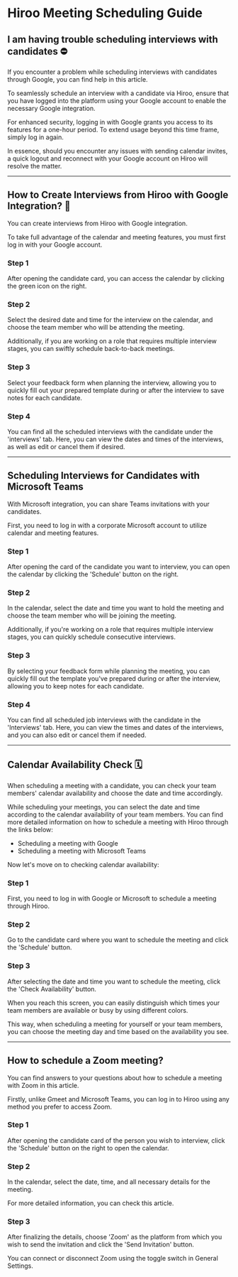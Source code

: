 # Hiroo Meeting Scheduling Guide

## I am having trouble scheduling interviews with candidates ⛔

If you encounter a problem while scheduling interviews with candidates through Google, you can find help in this article.

To seamlessly schedule an interview with a candidate via Hiroo, ensure that you have logged into the platform using your Google account to enable the necessary Google integration.

For enhanced security, logging in with Google grants you access to its features for a one-hour period. To extend usage beyond this time frame, simply log in again.

In essence, should you encounter any issues with sending calendar invites, a quick logout and reconnect with your Google account on Hiroo will resolve the matter.

---

## How to Create Interviews from Hiroo with Google Integration? 🤝

You can create interviews from Hiroo with Google integration.

To take full advantage of the calendar and meeting features, you must first log in with your Google account.

### Step 1
After opening the candidate card, you can access the calendar by clicking the green icon on the right.

### Step 2
Select the desired date and time for the interview on the calendar, and choose the team member who will be attending the meeting.

Additionally, if you are working on a role that requires multiple interview stages, you can swiftly schedule back-to-back meetings.

### Step 3
Select your feedback form when planning the interview, allowing you to quickly fill out your prepared template during or after the interview to save notes for each candidate.

### Step 4
You can find all the scheduled interviews with the candidate under the 'interviews' tab. Here, you can view the dates and times of the interviews, as well as edit or cancel them if desired.

---

## Scheduling Interviews for Candidates with Microsoft Teams

With Microsoft integration, you can share Teams invitations with your candidates.

First, you need to log in with a corporate Microsoft account to utilize calendar and meeting features.

### Step 1
After opening the card of the candidate you want to interview, you can open the calendar by clicking the 'Schedule' button on the right.

### Step 2
In the calendar, select the date and time you want to hold the meeting and choose the team member who will be joining the meeting.

Additionally, if you're working on a role that requires multiple interview stages, you can quickly schedule consecutive interviews.

### Step 3
By selecting your feedback form while planning the meeting, you can quickly fill out the template you've prepared during or after the interview, allowing you to keep notes for each candidate.

### Step 4
You can find all scheduled job interviews with the candidate in the 'Interviews' tab. Here, you can view the times and dates of the interviews, and you can also edit or cancel them if needed.

---

## Calendar Availability Check 🗓️

When scheduling a meeting with a candidate, you can check your team members' calendar availability and choose the date and time accordingly.

While scheduling your meetings, you can select the date and time according to the calendar availability of your team members. You can find more detailed information on how to schedule a meeting with Hiroo through the links below:

- Scheduling a meeting with Google
- Scheduling a meeting with Microsoft Teams

Now let's move on to checking calendar availability:

### Step 1
First, you need to log in with Google or Microsoft to schedule a meeting through Hiroo.

### Step 2
Go to the candidate card where you want to schedule the meeting and click the 'Schedule' button.

### Step 3
After selecting the date and time you want to schedule the meeting, click the 'Check Availability' button.

When you reach this screen, you can easily distinguish which times your team members are available or busy by using different colors.

This way, when scheduling a meeting for yourself or your team members, you can choose the meeting day and time based on the availability you see.

---

## How to schedule a Zoom meeting?

You can find answers to your questions about how to schedule a meeting with Zoom in this article.

Firstly, unlike Gmeet and Microsoft Teams, you can log in to Hiroo using any method you prefer to access Zoom.

### Step 1
After opening the candidate card of the person you wish to interview, click the 'Schedule' button on the right to open the calendar.

### Step 2
In the calendar, select the date, time, and all necessary details for the meeting.

For more detailed information, you can check this article.

### Step 3
After finalizing the details, choose 'Zoom' as the platform from which you wish to send the invitation and click the 'Send Invitation' button.

You can connect or disconnect Zoom using the toggle switch in General Settings.

